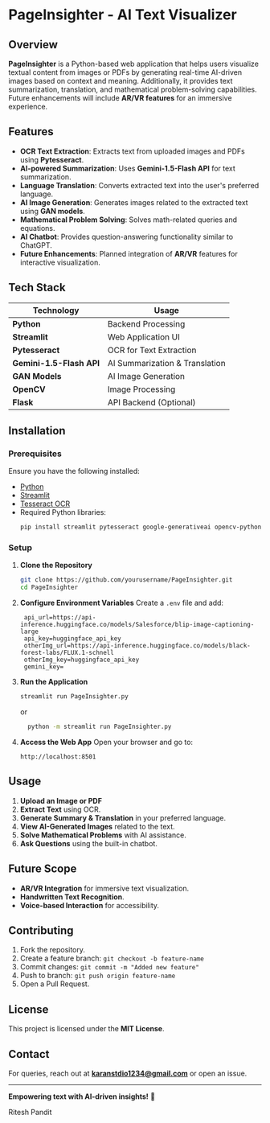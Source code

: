 

# PageInsighter - AI Text Visualizer

## Overview

**PageInsighter** is a Python-based web application that helps users visualize textual content from images or PDFs by generating real-time AI-driven images based on context and meaning. Additionally, it provides text summarization, translation, and mathematical problem-solving capabilities. Future enhancements will include **AR/VR features** for an immersive experience.

## Features

- **OCR Text Extraction**: Extracts text from uploaded images and PDFs using **Pytesseract**.
- **AI-powered Summarization**: Uses **Gemini-1.5-Flash API** for text summarization.
- **Language Translation**: Converts extracted text into the user's preferred language.
- **AI Image Generation**: Generates images related to the extracted text using **GAN models**.
- **Mathematical Problem Solving**: Solves math-related queries and equations.
- **AI Chatbot**: Provides question-answering functionality similar to ChatGPT.
- **Future Enhancements**: Planned integration of **AR/VR** features for interactive visualization.

## Tech Stack

| Technology               | Usage                          |
| ------------------------ | ------------------------------ |
| **Python**               | Backend Processing             |
| **Streamlit**            | Web Application UI             |
| **Pytesseract**          | OCR for Text Extraction        |
| **Gemini-1.5-Flash API** | AI Summarization & Translation |
| **GAN Models**           | AI Image Generation            |
| **OpenCV**               | Image Processing               |
| **Flask**                | API Backend (Optional)         |

## Installation

### Prerequisites

Ensure you have the following installed:

- [Python](https://www.python.org/)
- [Streamlit](https://streamlit.io/)
- [Tesseract OCR](https://github.com/tesseract-ocr/tesseract)
- Required Python libraries:
  ```sh
  pip install streamlit pytesseract google-generativeai opencv-python Flask numpy requests
  ```

### Setup

1. **Clone the Repository**

   ```sh
   git clone https://github.com/yourusername/PageInsighter.git
   cd PageInsighter
   ```

2. **Configure Environment Variables**
   Create a `.env` file and add:

   ```env
    api_url=https://api-inference.huggingface.co/models/Salesforce/blip-image-captioning-large
    api_key=huggingface_api_key
    otherImg_url=https://api-inference.huggingface.co/models/black-forest-labs/FLUX.1-schnell
    otherImg_key=huggingface_api_key
    gemini_key=

   ```

3. **Run the Application**

   ```sh
   streamlit run PageInsighter.py
   ```
   or

   ```sh
     python -m streamlit run PageInsighter.py

5. **Access the Web App**
   Open your browser and go to:

   ```
   http://localhost:8501
   ```

## Usage

1. **Upload an Image or PDF**
2. **Extract Text** using OCR.
3. **Generate Summary & Translation** in your preferred language.
4. **View AI-Generated Images** related to the text.
5. **Solve Mathematical Problems** with AI assistance.
6. **Ask Questions** using the built-in chatbot.

## Future Scope

- **AR/VR Integration** for immersive text visualization.
- **Handwritten Text Recognition**.
- **Voice-based Interaction** for accessibility.

## Contributing

1. Fork the repository.
2. Create a feature branch: `git checkout -b feature-name`
3. Commit changes: `git commit -m "Added new feature"`
4. Push to branch: `git push origin feature-name`
5. Open a Pull Request.

## License

This project is licensed under the **MIT License**.

## Contact

For queries, reach out at **[karanstdio1234@gmail.com](mailto\:karanstdio1234@gmail.com)** or open an issue.

---

**Empowering text with AI-driven insights!** 🚀

Ritesh Pandit
